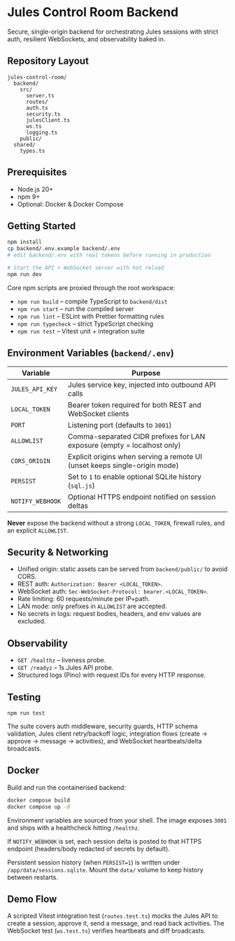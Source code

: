 # Jules Control Room Backend

Secure, single-origin backend for orchestrating Jules sessions with strict auth, resilient WebSockets, and observability baked in.

## Repository Layout

```
jules-control-room/
  backend/
    src/
      server.ts
      routes/
      auth.ts
      security.ts
      julesClient.ts
      ws.ts
      logging.ts
    public/
  shared/
    types.ts
```

## Prerequisites

- Node.js 20+
- npm 9+
- Optional: Docker & Docker Compose

## Getting Started

```bash
npm install
cp backend/.env.example backend/.env
# edit backend/.env with real tokens before running in production

# Start the API + WebSocket server with hot reload
npm run dev
```

Core npm scripts are proxied through the root workspace:

- `npm run build` – compile TypeScript to `backend/dist`
- `npm run start` – run the compiled server
- `npm run lint` – ESLint with Prettier formatting rules
- `npm run typecheck` – strict TypeScript checking
- `npm run test` – Vitest unit + integration suite

## Environment Variables (`backend/.env`)

| Variable | Purpose |
| --- | --- |
| `JULES_API_KEY` | Jules service key, injected into outbound API calls |
| `LOCAL_TOKEN` | Bearer token required for both REST and WebSocket clients |
| `PORT` | Listening port (defaults to `3001`) |
| `ALLOWLIST` | Comma-separated CIDR prefixes for LAN exposure (empty = localhost only) |
| `CORS_ORIGIN` | Explicit origins when serving a remote UI (unset keeps single-origin mode) |
| `PERSIST` | Set to `1` to enable optional SQLite history (`sql.js`) |
| `NOTIFY_WEBHOOK` | Optional HTTPS endpoint notified on session deltas |

**Never** expose the backend without a strong `LOCAL_TOKEN`, firewall rules, and an explicit `ALLOWLIST`.

## Security & Networking

- Unified origin: static assets can be served from `backend/public/` to avoid CORS.
- REST auth: `Authorization: Bearer <LOCAL_TOKEN>`.
- WebSocket auth: `Sec-WebSocket-Protocol: bearer.<LOCAL_TOKEN>`.
- Rate limiting: 60 requests/minute per IP+path.
- LAN mode: only prefixes in `ALLOWLIST` are accepted.
- No secrets in logs: request bodies, headers, and env values are excluded.

## Observability

- `GET /healthz` – liveness probe.
- `GET /readyz` – 1s Jules API probe.
- Structured logs (Pino) with request IDs for every HTTP response.

## Testing

```
npm run test
```

The suite covers auth middleware, security guards, HTTP schema validation, Jules client retry/backoff logic, integration flows (create → approve → message → activities), and WebSocket heartbeats/delta broadcasts.

## Docker

Build and run the containerised backend:

```bash
docker compose build
docker compose up -d
```

Environment variables are sourced from your shell. The image exposes `3001` and ships with a healthcheck hitting `/healthz`.

If `NOTIFY_WEBHOOK` is set, each session delta is posted to that HTTPS endpoint (headers/body redacted of secrets by default).

Persistent session history (when `PERSIST=1`) is written under `/app/data/sessions.sqlite`. Mount the `data/` volume to keep history between restarts.

## Demo Flow

A scripted Vitest integration test (`routes.test.ts`) mocks the Jules API to create a session, approve it, send a message, and read back activities. The WebSocket test (`ws.test.ts`) verifies heartbeats and diff broadcasts.
